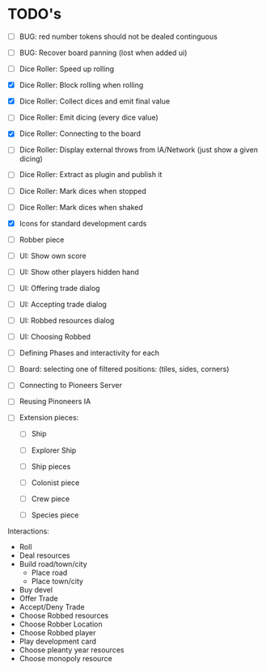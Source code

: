 # TODO's

- [ ] BUG: red number tokens should not be dealed continguous
- [ ] BUG: Recover board panning (lost when added ui)
- [ ] Dice Roller: Speed up rolling
- [x] Dice Roller: Block rolling when rolling
- [x] Dice Roller: Collect dices and emit final value
- [ ] Dice Roller: Emit dicing (every dice value)
- [x] Dice Roller: Connecting to the board
- [ ] Dice Roller: Display external throws from IA/Network (just show a given dicing)
- [ ] Dice Roller: Extract as plugin and publish it
- [ ] Dice Roller: Mark dices when stopped
- [ ] Dice Roller: Mark dices when shaked

- [x] Icons for standard development cards
- [ ] Robber piece
- [ ] UI: Show own score
- [ ] UI: Show other players hidden hand
- [ ] UI: Offering trade dialog
- [ ] UI: Accepting trade dialog
- [ ] UI: Robbed resources dialog
- [ ] UI: Choosing Robbed 
- [ ] Defining Phases and interactivity for each
- [ ] Board: selecting one of filtered positions: (tiles, sides, corners)
- [ ] Connecting to Pioneers Server
- [ ] Reusing Pinoneers IA
- [ ] Extension pieces:
    - [ ] Ship
    - [ ] Explorer Ship
    - [ ] Ship pieces
    - [ ] Colonist piece
    - [ ] Crew piece
    - [ ] Species piece


Interactions:

- Roll
- Deal resources
- Build road/town/city
    - Place road
    - Place town/city
- Buy devel
- Offer Trade
- Accept/Deny Trade
- Choose Robbed resources
- Choose Robber Location
- Choose Robbed player
- Play development card
- Choose pleanty year resources
- Choose monopoly resource


